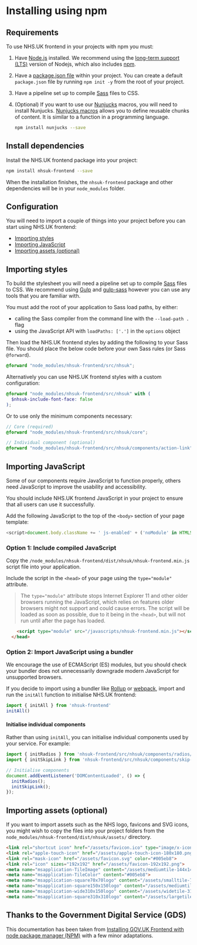# Installing using npm

## Requirements

To use NHS.UK frontend in your projects with npm you must:

1. Have [Node.js](https://nodejs.org/en/) installed. We recommend using the [long-term support (LTS)](https://nodejs.org/en/download/) version of Nodejs, which also includes [npm](https://www.npmjs.com/).

2. Have a [package.json file](https://docs.npmjs.com/files/package.json) within your project. You can create a default `package.json` file by running `npm init -y` from the root of your project.

3. Have a pipeline set up to compile [Sass](https://sass-lang.com/) files to CSS.

4. (Optional) If you want to use our [Nunjucks](https://mozilla.github.io/nunjucks/) macros, you will need to install Nunjucks. [Nunjucks macros](https://mozilla.github.io/nunjucks/templating.html#macro) allows you to define reusable chunks of content. It is similar to a function in a programming language.

   ```sh
   npm install nunjucks --save
   ```

## Install dependencies

Install the NHS.UK frontend package into your project:

```sh
npm install nhsuk-frontend --save
```

When the installation finishes, the `nhsuk-frontend` package and other dependencies will be in your `node_modules` folder.

## Configuration

You will need to import a couple of things into your project before you can start using NHS.UK frontend:

- [Importing styles](#importing-styles)
- [Importing JavaScript](#importing-javascript)
- [Importing assets (optional)](#importing-assets-optional)

## Importing styles

To build the stylesheet you will need a pipeline set up to compile [Sass](https://sass-lang.com/) files to CSS. We recommend using [Gulp](https://gulpjs.com/) and [gulp-sass](https://www.npmjs.com/package/gulp-sass) however you can use any tools that you are familiar with.

You must add the root of your application to Sass load paths, by either:

- calling the Sass compiler from the command line with the `--load-path .` flag
- using the JavaScript API with `loadPaths: ['.']` in the `options` object

Then load the NHS.UK frontend styles by adding the following to your Sass file. You should place the below code before your own Sass rules (or Sass `@forward`).

```scss
@forward "node_modules/nhsuk-frontend/src/nhsuk";
```

Alternatively you can use NHS.UK frontend styles with a custom configuration:

```scss
@forward "node_modules/nhsuk-frontend/src/nhsuk" with (
  $nhsuk-include-font-face: false
);
```

Or to use only the minimum components necessary:

```scss
// Core (required)
@forward "node_modules/nhsuk-frontend/src/nhsuk/core";

// Individual component (optional)
@forward "node_modules/nhsuk-frontend/src/nhsuk/components/action-link";
```

## Importing JavaScript

Some of our components require JavaScript to function properly, others need JavaScript to improve the usability and accessibility.

You should include NHS.UK frontend JavaScript in your project to ensure that all users can use it successfully.

Add the following JavaScript to the top of the `<body>` section of your page template:

```js
<script>document.body.className += ' js-enabled' + ('noModule' in HTMLScriptElement.prototype ? ' nhsuk-frontend-supported' : '');</script>
```

### Option 1: Include compiled JavaScript

Copy the `/node_modules/nhsuk-frontend/dist/nhsuk/nhsuk-frontend.min.js` script file into your application.

Include the script in the `<head>` of your page using the `type="module"` attribute.

> The `type="module"` attribute stops Internet Explorer 11 and other older browsers running the JavaScript, which relies on features older browsers might not support and could cause errors. The script will be loaded as soon as possible, due to it being in the `<head>`, but will not run until after the page has loaded.

```html
    <script type="module" src="/javascripts/nhsuk-frontend.min.js"></script>
  </head>
```

### Option 2: Import JavaScript using a bundler

We encourage the use of ECMAScript (ES) modules, but you should check your bundler does not unnecessarily downgrade modern JavaScript for unsupported browsers.

If you decide to import using a bundler like [Rollup](https://rollupjs.org/) or [webpack](https://webpack.js.org/), import and run the `initAll` function to initialise NHS.UK frontend:

```js
import { initAll } from 'nhsuk-frontend'
initAll()
```

#### Initialise individual components

Rather than using `initAll`, you can initialise individual components used by your service. For example:

```js
import { initRadios } from 'nhsuk-frontend/src/nhsuk/components/radios/radios.mjs';
import { initSkipLink } from 'nhsuk-frontend/src/nhsuk/components/skip-link/skip-link.mjs';

// Initialise components
document.addEventListener('DOMContentLoaded', () => {
  initRadios();
  initSkipLink();
});
```

## Importing assets (optional)

If you want to import assets such as the NHS logo, favicons and SVG icons, you might wish to copy the files into your project folders from the `node_modules/nhsuk-frontend/dist/nhsuk/assets/` directory.

```html
<link rel="shortcut icon" href="/assets/favicon.ico" type="image/x-icon">
<link rel="apple-touch-icon" href="/assets/apple-touch-icon-180x180.png">
<link rel="mask-icon" href="/assets/favicon.svg" color="#005eb8">
<link rel="icon" sizes="192x192" href="/assets/favicon-192x192.png">
<meta name="msapplication-TileImage" content="/assets/mediumtile-144x144.png">
<meta name="msapplication-TileColor" content="#005eb8">
<meta name="msapplication-square70x70logo" content="/assets/smalltile-70x70.png">
<meta name="msapplication-square150x150logo" content="/assets/mediumtile-150x150.png">
<meta name="msapplication-wide310x150logo" content="/assets/widetile-310x150.png">
<meta name="msapplication-square310x310logo" content="/assets/largetile-310x310.png">
```

## Thanks to the Government Digital Service (GDS)

This documentation has been taken from [Installing GOV.UK Frontend with node package manager (NPM)](https://github.com/alphagov/govuk-frontend/blob/v2.13.0/docs/installation/installing-with-npm.md) with a few minor adaptations.
